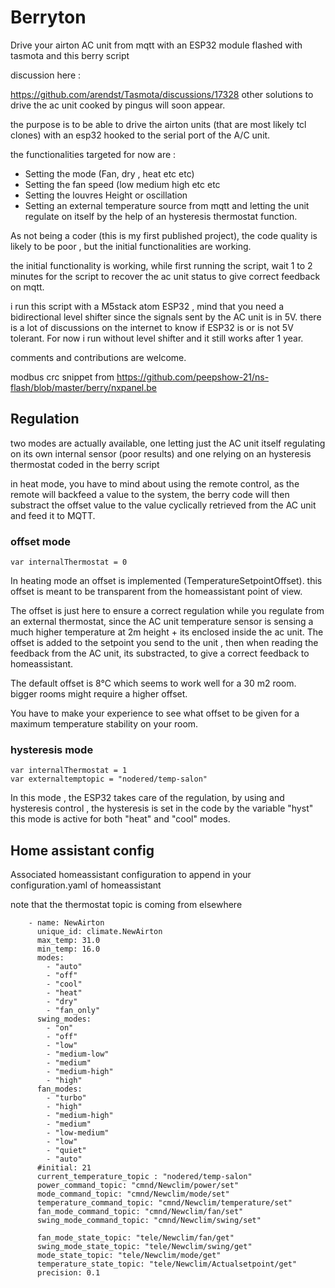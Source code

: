 # Berryton

Drive your airton AC unit from mqtt with an ESP32 module flashed with tasmota and this berry script

discussion here : 

https://github.com/arendst/Tasmota/discussions/17328
other solutions to drive the ac unit cooked by pingus will soon appear.

the purpose is to be able to drive the airton units (that are most likely tcl clones) with an esp32 hooked to the serial port of the A/C unit.

the functionalities targeted for now are : 

- Setting the mode (Fan, dry , heat etc etc)
- Setting the fan speed (low medium high etc etc
- Setting the louvres Height or oscillation
- Setting an external temperature source from mqtt and letting the unit regulate on itself by the help of an hysteresis thermostat function.

As not being a coder (this is my first published project), the code quality is likely to be poor , but the initial functionalities are working.

the initial functionality is working, while first running the script, wait 1 to 2 minutes for the script to recover the ac unit status to give correct feedback on mqtt.

i run this script with a M5stack atom ESP32 , mind that you need a bidirectional level shifter since the signals sent by the AC unit is in 5V.
there is a lot of discussions on the internet to know if ESP32 is or is not 5V tolerant. For now i run without level shifter and it still works after 1 year.


comments and contributions are welcome.


modbus crc snippet from  https://github.com/peepshow-21/ns-flash/blob/master/berry/nxpanel.be

## Regulation

two modes are actually available, one letting just the AC unit itself regulating on its own internal sensor (poor results) and one relying on an hysteresis thermostat coded in the berry script

in heat mode, you have to mind about using the remote control, as the remote will backfeed a value to the system, the berry code will then substract the offset value to the value cyclically retrieved from the AC unit and feed it to MQTT.

### offset mode

    var internalThermostat = 0
In heating mode an offset is implemented (TemperatureSetpointOffset). this offset is meant to be transparent from the homeassistant point of view.

The offset is just here to ensure a correct regulation while you regulate from an external thermostat, since the AC unit temperature sensor is sensing a much higher temperature at 2m height + its enclosed inside the ac unit.
The offset is added to the setpoint you send to the unit , then when reading the feedback from the AC unit, its substracted, to give a correct feedback to homeassistant.

The default offset is 8°C which seems to work well for a 30 m2 room.
bigger rooms might require a higher offset.

You have to make your experience to see what offset to be given for a maximum temperature stability on your room.

### hysteresis mode

    var internalThermostat = 1
    var externaltemptopic = "nodered/temp-salon"

In this mode , the ESP32 takes care of the regulation, by using and hysteresis control , the hysteresis is set in the code by the variable "hyst"
this mode is active for both "heat" and "cool" modes.

## Home assistant config

Associated homeassistant configuration to append in your configuration.yaml of homeassistant

note that the thermostat topic is coming from elsewhere

```
    - name: NewAirton
      unique_id: climate.NewAirton
      max_temp: 31.0
      min_temp: 16.0
      modes:
        - "auto"
        - "off"
        - "cool"
        - "heat"
        - "dry"
        - "fan_only"
      swing_modes:
        - "on"
        - "off"
        - "low"
        - "medium-low"
        - "medium"
        - "medium-high"
        - "high"
      fan_modes:
        - "turbo"
        - "high"
        - "medium-high"
        - "medium"
        - "low-medium"
        - "low"
        - "quiet"
        - "auto"
      #initial: 21
      current_temperature_topic : "nodered/temp-salon"
      power_command_topic: "cmnd/Newclim/power/set"
      mode_command_topic: "cmnd/Newclim/mode/set"
      temperature_command_topic: "cmnd/Newclim/temperature/set"
      fan_mode_command_topic: "cmnd/Newclim/fan/set"
      swing_mode_command_topic: "cmnd/Newclim/swing/set"
      
      fan_mode_state_topic: "tele/Newclim/fan/get"
      swing_mode_state_topic: "tele/Newclim/swing/get"
      mode_state_topic: "tele/Newclim/mode/get"
      temperature_state_topic: "tele/Newclim/Actualsetpoint/get"
      precision: 0.1

```





